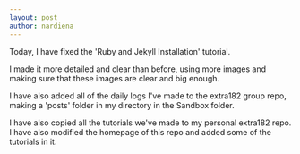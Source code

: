 ```yaml
---
layout: post
author: nardiena
---
```


Today, I have fixed the 'Ruby and Jekyll Installation' tutorial.

I made it more detailed and clear than before, using more images and making sure that these images are clear and big enough.

I have also added all of the daily logs I've made to the extra182 group repo, making a 'posts' folder in my directory in the Sandbox folder.

I have also copied all the tutorials we've made to my personal extra182 repo. I have also modified the homepage of this repo and added some of the tutorials in it.
